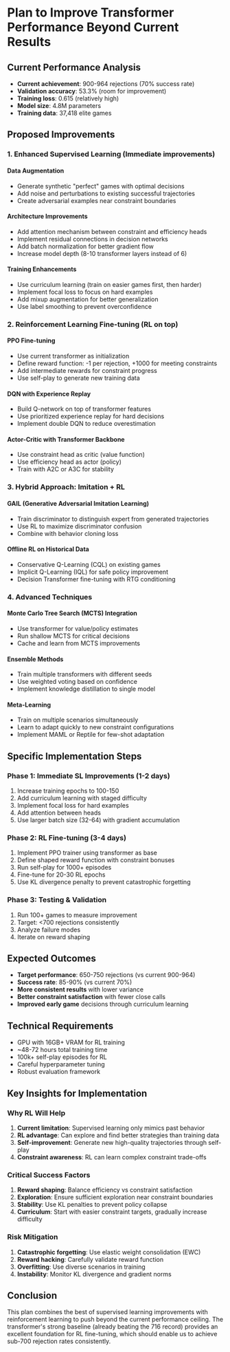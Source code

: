 # Plan to Improve Transformer Performance Beyond Current Results

## Current Performance Analysis
- **Current achievement**: 900-964 rejections (70% success rate)
- **Validation accuracy**: 53.3% (room for improvement)
- **Training loss**: 0.615 (relatively high)
- **Model size**: 4.8M parameters
- **Training data**: 37,418 elite games

## Proposed Improvements

### 1. Enhanced Supervised Learning (Immediate improvements)

#### Data Augmentation
- Generate synthetic "perfect" games with optimal decisions
- Add noise and perturbations to existing successful trajectories
- Create adversarial examples near constraint boundaries

#### Architecture Improvements
- Add attention mechanism between constraint and efficiency heads
- Implement residual connections in decision networks
- Add batch normalization for better gradient flow
- Increase model depth (8-10 transformer layers instead of 6)

#### Training Enhancements
- Use curriculum learning (train on easier games first, then harder)
- Implement focal loss to focus on hard examples
- Add mixup augmentation for better generalization
- Use label smoothing to prevent overconfidence

### 2. Reinforcement Learning Fine-tuning (RL on top)

#### PPO Fine-tuning
- Use current transformer as initialization
- Define reward function: -1 per rejection, +1000 for meeting constraints
- Add intermediate rewards for constraint progress
- Use self-play to generate new training data

#### DQN with Experience Replay
- Build Q-network on top of transformer features
- Use prioritized experience replay for hard decisions
- Implement double DQN to reduce overestimation

#### Actor-Critic with Transformer Backbone
- Use constraint head as critic (value function)
- Use efficiency head as actor (policy)
- Train with A2C or A3C for stability

### 3. Hybrid Approach: Imitation + RL

#### GAIL (Generative Adversarial Imitation Learning)
- Train discriminator to distinguish expert from generated trajectories
- Use RL to maximize discriminator confusion
- Combine with behavior cloning loss

#### Offline RL on Historical Data
- Conservative Q-Learning (CQL) on existing games
- Implicit Q-Learning (IQL) for safe policy improvement
- Decision Transformer fine-tuning with RTG conditioning

### 4. Advanced Techniques

#### Monte Carlo Tree Search (MCTS) Integration
- Use transformer for value/policy estimates
- Run shallow MCTS for critical decisions
- Cache and learn from MCTS improvements

#### Ensemble Methods
- Train multiple transformers with different seeds
- Use weighted voting based on confidence
- Implement knowledge distillation to single model

#### Meta-Learning
- Train on multiple scenarios simultaneously
- Learn to adapt quickly to new constraint configurations
- Implement MAML or Reptile for few-shot adaptation

## Specific Implementation Steps

### Phase 1: Immediate SL Improvements (1-2 days)
1. Increase training epochs to 100-150
2. Add curriculum learning with staged difficulty
3. Implement focal loss for hard examples
4. Add attention between heads
5. Use larger batch size (32-64) with gradient accumulation

### Phase 2: RL Fine-tuning (3-4 days)
1. Implement PPO trainer using transformer as base
2. Define shaped reward function with constraint bonuses
3. Run self-play for 1000+ episodes
4. Fine-tune for 20-30 RL epochs
5. Use KL divergence penalty to prevent catastrophic forgetting

### Phase 3: Testing & Validation
1. Run 100+ games to measure improvement
2. Target: <700 rejections consistently
3. Analyze failure modes
4. Iterate on reward shaping

## Expected Outcomes
- **Target performance**: 650-750 rejections (vs current 900-964)
- **Success rate**: 85-90% (vs current 70%)
- **More consistent results** with lower variance
- **Better constraint satisfaction** with fewer close calls
- **Improved early game** decisions through curriculum learning

## Technical Requirements
- GPU with 16GB+ VRAM for RL training
- ~48-72 hours total training time
- 100k+ self-play episodes for RL
- Careful hyperparameter tuning
- Robust evaluation framework

## Key Insights for Implementation

### Why RL Will Help
1. **Current limitation**: Supervised learning only mimics past behavior
2. **RL advantage**: Can explore and find better strategies than training data
3. **Self-improvement**: Generate new high-quality trajectories through self-play
4. **Constraint awareness**: RL can learn complex constraint trade-offs

### Critical Success Factors
1. **Reward shaping**: Balance efficiency vs constraint satisfaction
2. **Exploration**: Ensure sufficient exploration near constraint boundaries
3. **Stability**: Use KL penalties to prevent policy collapse
4. **Curriculum**: Start with easier constraint targets, gradually increase difficulty

### Risk Mitigation
1. **Catastrophic forgetting**: Use elastic weight consolidation (EWC)
2. **Reward hacking**: Carefully validate reward function
3. **Overfitting**: Use diverse scenarios in training
4. **Instability**: Monitor KL divergence and gradient norms

## Conclusion
This plan combines the best of supervised learning improvements with reinforcement learning to push beyond the current performance ceiling. The transformer's strong baseline (already beating the 716 record) provides an excellent foundation for RL fine-tuning, which should enable us to achieve sub-700 rejection rates consistently.